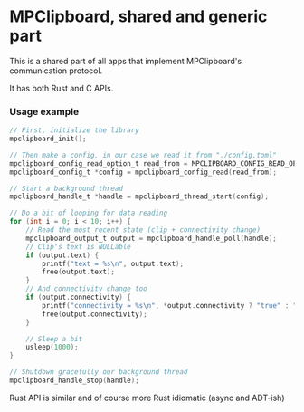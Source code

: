 # MPClipboard, shared and generic part

This is a shared part of all apps that implement MPClipboard's communication protocol.

It has both Rust and C APIs.

### Usage example

```c
// First, initialize the library
mpclipboard_init();

// Then make a config, in our case we read it from "./config.toml"
mpclipboard_config_read_option_t read_from = MPCLIPBOARD_CONFIG_READ_OPTION_T_FROM_LOCAL_FILE;
mpclipboard_config_t *config = mpclipboard_config_read(read_from);

// Start a background thread
mpclipboard_handle_t *handle = mpclipboard_thread_start(config);

// Do a bit of looping for data reading
for (int i = 0; i < 10; i++) {
    // Read the most recent state (clip + connectivity change)
    mpclipboard_output_t output = mpclipboard_handle_poll(handle);
    // Clip's text is NULLable
    if (output.text) {
        printf("text = %s\n", output.text);
        free(output.text);
    }
    // And connectivity change too
    if (output.connectivity) {
        printf("connectivity = %s\n", *output.connectivity ? "true" : "false");
        free(output.connectivity);
    }

    // Sleep a bit
    usleep(1000);
}

// Shutdown gracefully our background thread
mpclipboard_handle_stop(handle);
```

Rust API is similar and of course more Rust idiomatic (async and ADT-ish)

